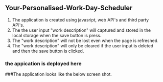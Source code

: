 ## Your-Personalised-Work-Day-Scheduler

1. The application is created using javasript, web API's and third party API's.
2. The the user input "work description" will captured and stored in the local storage when the save button is press.
3. The "work description" will not be lost even when the page is refreshed.
4. The "work description" will only be cleared if the user input is deleted and then the save button is clicked.

### the appication is deployed here

###The application looks like the below screen shot.








